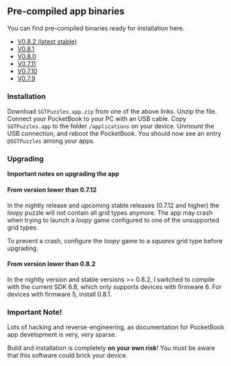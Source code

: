 ## Pre-compiled app binaries

You can find pre-compiled binaries ready for installation here.

* [V0.8.2 (latest stable)](https://github.com/SteffenBauer/PocketPuzzles/releases/download/0.8.2/SGTPuzzles.app.zip)
* [V0.8.1](https://github.com/SteffenBauer/PocketPuzzles/releases/download/0.8.1/SGTPuzzles.app.zip)
* [V0.8.0](https://github.com/SteffenBauer/PocketPuzzles/releases/download/0.8.0/SGTPuzzles.app.zip)
* [V0.7.11](https://github.com/SteffenBauer/PocketPuzzles/releases/download/0.7.11/SGTPuzzles.app.zip)
* [V0.7.10](https://github.com/SteffenBauer/PocketPuzzles/releases/download/0.7.10/SGTPuzzles.app.zip)
* [V0.7.9](https://github.com/SteffenBauer/PocketPuzzles/releases/download/0.7.9/SGTPuzzles.app.zip)

### Installation

Download `SGTPuzzles.app.zip` from one of the above links. Unzip the file. Connect your PocketBook to your PC with an USB cable. Copy `SGTPuzzles.app` to the folder `/applications` on your device. Unmount the USB connection, and reboot the PocketBook. You should now see an entry `@SGTPuzzles` among your apps.

### Upgrading
**Important notes on upgrading the app**

#### From version lower than 0.7.12
In the nightly release and upcoming stable releases (0.7.12 and higher) the *loopy* puzzle will not contain all grid types anymore. The app may crash when trying to launch a *loopy* game configured to one of the unsupported grid types.

To prevent a crash, configure the *loopy* game to a *squares* grid type before upgrading.

#### From version lower than 0.8.2
In the nightly version and stable versions >= 0.8.2, I switched to compile with the current SDK 6.8, which only supports devices with firmware 6. For devices with firmware 5, install 0.8.1.

### Important Note!

Lots of hacking and reverse-engineering, as documentation for PocketBook app development is very, very sparse.

Build and installation is completely **on your own risk**! You must be aware that this software could brick your device.

